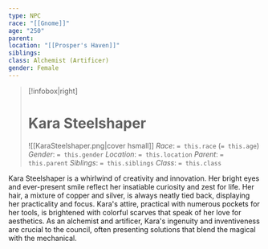 ```yaml
---
type: NPC
race: "[[Gnome]]"
age: "250"
parent: 
location: "[[Prosper's Haven]]"
siblings: 
class: Alchemist (Artificer)
gender: Female
---
```

>[!infobox|right]
># Kara Steelshaper
>![[KaraSteelshaper.png|cover hsmall]]
>_Race_: `= this.race` (`= this.age`)
>_Gender_: `= this.gender`
>_Location_: `= this.location`
>_Parent_: `= this.parent`
>_Siblings_: `= this.siblings`
>_Class_: `= this.class`

Kara Steelshaper is a whirlwind of creativity and innovation. Her bright eyes and ever-present smile reflect her insatiable curiosity and zest for life. Her hair, a mixture of copper and silver, is always neatly tied back, displaying her practicality and focus. Kara's attire, practical with numerous pockets for her tools, is brightened with colorful scarves that speak of her love for aesthetics. As an alchemist and artificer, Kara's ingenuity and inventiveness are crucial to the council, often presenting solutions that blend the magical with the mechanical.
